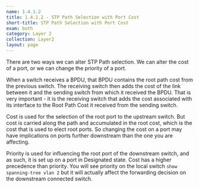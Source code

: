 ```yaml
---
name: 1.4.1.2
title: 1.4.1.2 - STP Path Selection with Port Cost
short-title: STP Path Selection with Port Cost
exam: both
category: Layer 2
collection: Layer2
layout: page
---
```

There are two ways we can alter STP Path selection. We can alter the cost of a port, or we can change the priority of a port.

When a switch receives a BPDU, that BPDU contains the root path cost from the previous switch. The receiving switch then adds the cost of the link between it and the sending switch from which it received the BPDU. That is very important - it is the receiving switch that adds the cost associated with its interface to the Root Path Cost it received from the sending switch.

Cost is used for the selection of the root port to the upstream switch. But cost is carried along the path and accumulated in the root cost, which is the cost that is used to elect root ports. So changing the cost on a port may have implications on ports further downstream than the one you are affecting.

Priority is used for influencing the root port of the downstream switch, and as such, it is set up on a port in Designated state. Cost has a higher precedence than priority. You will see priority on the local switch `show spanning-tree vlan 2` but it will actually affect the forwarding decision on the downstream connected switch.